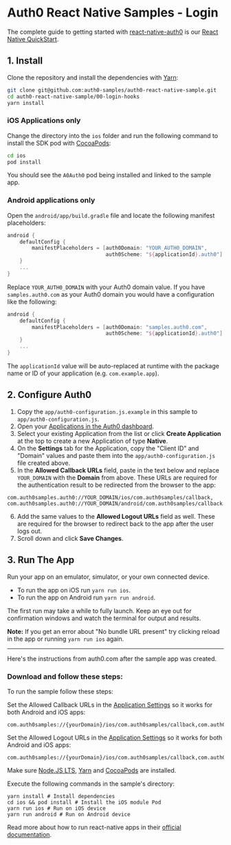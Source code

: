 # Auth0 React Native Samples - Login

The complete guide to getting started with [react-native-auth0](https://github.com/auth0/react-native-auth0) is our [React Native QuickStart](https://auth0.com/docs/quickstart/native/react-native/00-login).

## 1. Install

Clone the repository and install the dependencies with [Yarn](https://yarnpkg.com):

```bash
git clone git@github.com:auth0-samples/auth0-react-native-sample.git
cd auth0-react-native-sample/00-login-hooks
yarn install
```

### iOS Applications only

Change the directory into the `ios` folder and run the following command to install the SDK pod with [CocoaPods](https://cocoapods.org/):

```bash
cd ios
pod install
```

You should see the `A0Auth0` pod being installed and linked to the sample app.

### Android applications only

Open the `android/app/build.gradle` file and locate the following manifest placeholders:

```groovy
android {
    defaultConfig {
        manifestPlaceholders = [auth0Domain: "YOUR_AUTH0_DOMAIN",
                                auth0Scheme: "${applicationId}.auth0"]
    }
    ...
}
```

Replace `YOUR_AUTH0_DOMAIN` with your Auth0 domain value. If you have `samples.auth0.com` as your Auth0 domain you would have a configuration like the following:

```groovy
android {
    defaultConfig {
        manifestPlaceholders = [auth0Domain: "samples.auth0.com",
                                auth0Scheme: "${applicationId}.auth0"]
    }
    ...
}
```

The `applicationId` value will be auto-replaced at runtime with the package name or ID of your application (e.g. `com.example.app`).

## 2. Configure Auth0

1. Copy the `app/auth0-configuration.js.example` in this sample to `app/auth0-configuration.js`.
2. Open your [Applications in the Auth0 dashboard](https://manage.auth0.com/#/applications).
3. Select your existing Application from the list or click **Create Application** at the top to create a new Application of type **Native**.
4. On the **Settings** tab for the Application, copy the "Client ID" and "Domain" values and paste them into the `app/auth0-configuration.js` file created above.
5. In the **Allowed Callback URLs** field, paste in the text below and replace `YOUR_DOMAIN` with the **Domain** from above. These URLs are required for the authentication result to be redirected from the browser to the app:

```
com.auth0samples.auth0://YOUR_DOMAIN/ios/com.auth0samples/callback,
com.auth0samples.auth0://YOUR_DOMAIN/android/com.auth0samples/callback
```

6. Add the same values to the **Allowed Logout URLs** field as well. These are required for the browser to redirect back to the app after the user logs out.
7. Scroll down and click **Save Changes**.

## 3. Run The App

Run your app on an emulator, simulator, or your own connected device.

- To run the app on iOS run `yarn run ios`.
- To run the app on Android run `yarn run android`.

The first run may take a while to fully launch. Keep an eye out for confirmation windows and watch the terminal for output and results.

**Note:** If you get an error about "No bundle URL present" try clicking reload in the app or running `yarn run ios` again.

-------

Here's the instructions from auth0.com after the sample app was created.

### Download and follow these steps:
To run the sample follow these steps:

Set the Allowed Callback URLs in the [Application Settings](https://manage.auth0.com/#/applications/0qd0sGA59oh4nDsFAWgXfPLCnDVO2TvS/settings) so it works for both Android and iOS apps:
```
com.auth0samples://{yourDomain}/ios/com.auth0samples/callback,com.auth0samples://{yourDomain}/android/com.auth0samples/callback
```

Set the Allowed Logout URLs in the [Application Settings](https://manage.auth0.com/#/applications/0qd0sGA59oh4nDsFAWgXfPLCnDVO2TvS/settings) so it works for both Android and iOS apps:
```
com.auth0samples://{yourDomain}/ios/com.auth0samples/callback,com.auth0samples://{yourDomain}/android/com.auth0samples/callback
```

Make sure [Node.JS LTS](https://nodejs.org/en/download/), [Yarn](https://yarnpkg.com/lang/en/docs/install/) and [CocoaPods](http://guides.cocoapods.org/using/getting-started.html) are installed.

Execute the following commands in the sample's directory:

```
yarn install # Install dependencies
cd ios && pod install # Install the iOS module Pod
yarn run ios # Run on iOS device
yarn run android # Run on Android device
```

Read more about how to run react-native apps in their [official documentation](https://facebook.github.io/react-native/docs/running-on-device.html).